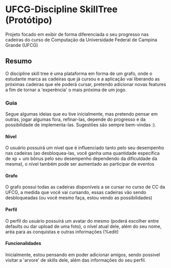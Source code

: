 # UFCG-Discipline SkillTree (Protótipo)

  Projeto focado em exibir de forma diferenciada o seu progresso nas cadeiras do curso de Computação da Universidade Federal de Campina Grande (UFCG)

## Resumo

O discipline skill tree é uma plataforma em forma de um grafo, onde o estudante marca as cadeiras que já cursou e a aplicação vai liberando as próximas cadeiras que ele poderá cursar, pretendo adicionar novas features a fim de tornar a 'experência' o mais próxima de um jogo.

### Guia
 Segue algumas ideias que eu tive inicialmente, mas pretendo pensar em outras, jogar algumas fora, refinar-las, depende do progresso e da possibilidade de implementa-las. Sugestões são sempre bem-vindas :). 

#### Nível
  O usuário possuirá um nível que é influenciado tanto pelo seu desempenho nas cadeiras (ao desbloquea-las, você ganha uma quantidade específica de xp + um bônus pelo seu desempenho dependendo da dificuldade da mesma), o nível também pode ser aumentado ao participar de eventos
  
#### Grafo
  O grafo possui todas as cadeiras disponíveis a se cursar no curso de CC da UFCG, a medida que você vai cursando, essas cadeiras vão sendo desbloqueadas (ou você mesmo faça, estou vendo as possibilidades) 

#### Perfil
  O perfil do usuário possuirá um avatar do mesmo (poderá escolher entre defaults ou dar upload de uma foto), o nível atual dele, além do seu nome, aréa para as conquistas e outras informações (%edit)

#### Funcionalidades
  Inicialmente, estou pensando em poder adicionar amigos, sendo possivel visitar a 'arvore' de skills dele, além das informações do seu perfil.

